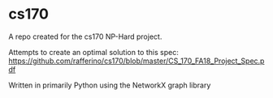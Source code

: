 # cs170
A repo created for the cs170 NP-Hard project.

Attempts to create an optimal solution to this spec: 
https://github.com/rafferino/cs170/blob/master/CS_170_FA18_Project_Spec.pdf

Written in primarily Python using the NetworkX graph library
